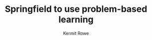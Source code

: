 ---
layout: leaf-node
title: "Springfield to use problem-based learning"
title-url: "http://www.springfieldnewssun.com/news/springfield-use-problem-based-learning/wxQa5ZT9Isj4aXVL6us23M/"
author: [ "Kermit Rowe" ]
groups: [ "pedagogical-styles" ]
categories: [ "problem-based-learning" ]
topics: [ "in-the-media" ]
summary: >
  Kermit Rowe investigates an implementation of problem-based learning in Springfield, Ohio.
cite: >
  
pub-date: 2014-02-09
added_date: 2017-04-28
resource-type: external-page
---